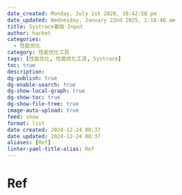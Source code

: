```yaml
---
date_created: Monday, July 1st 2020, 10:42:58 pm
date_updated: Wednesday, January 22nd 2025, 1:18:46 am
title: Systrace基础-Input
author: hacket
categories:
  - 性能优化
category: 性能优化工具
tags: [性能优化, 性能优化工具, Systrace]
toc: true
description: 
dg-publish: true
dg-enable-search: true
dg-show-local-graph: true
dg-show-toc: true
dg-show-file-tree: true
image-auto-upload: true
feed: show
format: list
date created: 2024-12-24 00:37
date updated: 2024-12-24 00:37
aliases: [Ref]
linter-yaml-title-alias: Ref
---
```


# Ref
